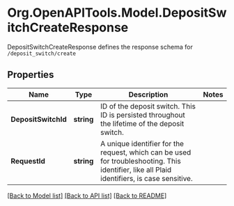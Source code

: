 # Org.OpenAPITools.Model.DepositSwitchCreateResponse
DepositSwitchCreateResponse defines the response schema for `/deposit_switch/create`

## Properties

Name | Type | Description | Notes
------------ | ------------- | ------------- | -------------
**DepositSwitchId** | **string** | ID of the deposit switch. This ID is persisted throughout the lifetime of the deposit switch. | 
**RequestId** | **string** | A unique identifier for the request, which can be used for troubleshooting. This identifier, like all Plaid identifiers, is case sensitive. | 

[[Back to Model list]](../README.md#documentation-for-models) [[Back to API list]](../README.md#documentation-for-api-endpoints) [[Back to README]](../README.md)

